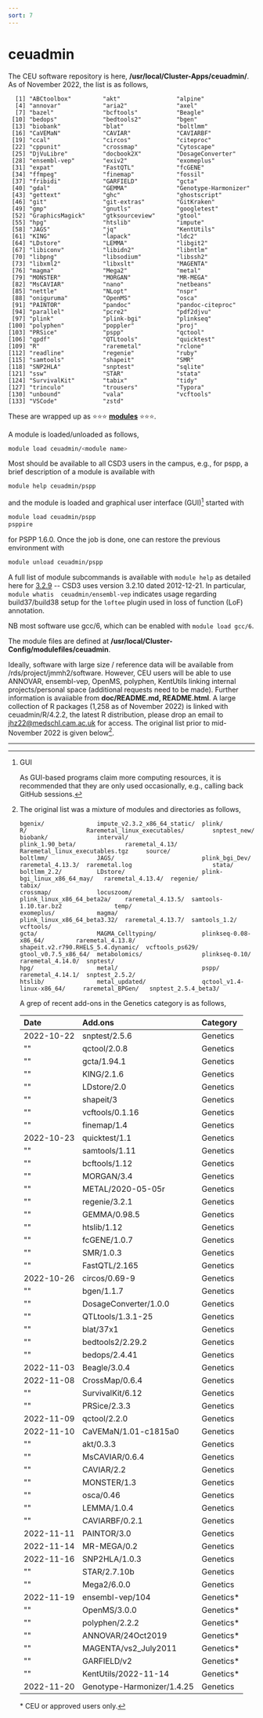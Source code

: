 ```yaml
---
sort: 7
---
```


# ceuadmin

The CEU software repository is here, **/usr/local/Cluster-Apps/ceuadmin/**. As of November 2022, the list is as follows,

```
  [1] "ABCtoolbox"         "akt"                "alpine"
  [4] "annovar"            "aria2"              "axel"
  [7] "bazel"              "bcftools"           "Beagle"
 [10] "bedops"             "bedtools2"          "bgen"
 [13] "biobank"            "blat"               "boltlmm"
 [16] "CaVEMaN"            "CAVIAR"             "CAVIARBF"
 [19] "ccal"               "circos"             "citeproc"
 [22] "cppunit"            "crossmap"           "Cytoscape"
 [25] "DjVuLibre"          "docbook2X"          "DosageConverter"
 [28] "ensembl-vep"        "exiv2"              "exomeplus"
 [31] "expat"              "FastQTL"            "fcGENE"
 [34] "ffmpeg"             "finemap"            "fossil"
 [37] "fribidi"            "GARFIELD"           "gcta"
 [40] "gdal"               "GEMMA"              "Genotype-Harmonizer"
 [43] "gettext"            "ghc"                "ghostscript"
 [46] "git"                "git-extras"         "GitKraken"
 [49] "gmp"                "gnutls"             "googletest"
 [52] "GraphicsMagick"     "gtksourceview"      "gtool"
 [55] "hpg"                "htslib"             "impute"
 [58] "JAGS"               "jq"                 "KentUtils"
 [61] "KING"               "lapack"             "ldc2"
 [64] "LDstore"            "LEMMA"              "libgit2"
 [67] "libiconv"           "libidn2"            "libntlm"
 [70] "libpng"             "libsodium"          "libssh2"
 [73] "libxml2"            "libxslt"            "MAGENTA"
 [76] "magma"              "Mega2"              "metal"
 [79] "MONSTER"            "MORGAN"             "MR-MEGA"
 [82] "MsCAVIAR"           "nano"               "netbeans"
 [85] "nettle"             "NLopt"              "nspr"
 [88] "oniguruma"          "OpenMS"             "osca"
 [91] "PAINTOR"            "pandoc"             "pandoc-citeproc"
 [94] "parallel"           "pcre2"              "pdf2djvu"
 [97] "plink"              "plink-bgi"          "plinkseq"
[100] "polyphen"           "poppler"            "proj"
[103] "PRSice"             "pspp"               "qctool"
[106] "qpdf"               "QTLtools"           "quicktest"
[109] "R"                  "raremetal"          "rclone"
[112] "readline"           "regenie"            "ruby"
[115] "samtools"           "shapeit"            "SMR"
[118] "SNP2HLA"            "snptest"            "sqlite"
[121] "ssw"                "STAR"               "stata"
[124] "SurvivalKit"        "tabix"              "tidy"
[127] "trinculo"           "trousers"           "Typora"
[130] "unbound"            "vala"               "vcftools"
[133] "VSCode"             "zstd"
```

These are wrapped up as :star::star::star: **[modules](https://modules.readthedocs.io/en/latest/index.html)** :star::star::star:.

A module is loaded/unloaded as follows,

```bash
module load ceuadmin/<module name>
```

Most should be available to all CSD3 users in the campus, e.g., for pspp, a brief description of a module is available with

```bash
module help ceuadmin/pspp
```

and the module is loaded and graphical user interface (GUI)[^gui] started with

```bash
module load ceuadmin/pspp
psppire
```

for PSPP 1.6.0. Once the job is done, one can restore the previous environment with

```bash
module unload ceuadmin/pspp
```

A full list of module subcommands is available with `module help` as detailed here for 
[3.2.9](https://linux.die.net/man/4/modulefile) -- CSD3 uses version 3.2.10 dated 2012-12-21. In particular, `module whatis 
ceuadmin/ensembl-vep` indicates usage regarding build37/build38 setup for the `loftee` plugin used in loss of function (LoF) 
annotation.

NB most software use gcc/6, which can be enabled with `module load gcc/6`.

The module files are defined at **/usr/local/Cluster-Config/modulefiles/ceuadmin**.

Ideally, software with large size / reference data will be available from /rds/project/jmmh2/software. However, CEU users will be 
able to use ANNOVAR, ensembl-vep, OpenMS, polyphen, KentUtils linking internal projects/personal space (additional requests need to 
be made). Further information is avaiiable from **doc/README.md, README.html**. A large collection of R packages (1,258 as of 
November 2022) is linked with ceuadmin/R/4.2.2, the latest R distribution, please drop an email to <jhz22@medschl.cam.ac.uk> for 
access. The original list prior to mid-November 2022 is given below[^original].

---

[^original]:
    The original list was a mixture of modules and directories as follows,

    ```
    bgenix/               impute_v2.3.2_x86_64_static/  plink/                        R/                 Raremetal_linux_executables/        snptest_new/
    biobank/              interval/                     plink_1.90_beta/              raremetal_4.13/    Raremetal_linux_executables.tgz     source/
    boltlmm/              JAGS/                         plink_bgi_Dev/                raremetal_4.13.3/  raremetal.log                       stata/
    boltlmm_2.2/          LDstore/                      plink-bgi_linux_x86_64_may/   raremetal_4.13.4/  regenie/                            tabix/
    crossmap/             locuszoom/                    plink_linux_x86_64_beta2a/    raremetal_4.13.5/  samtools-1.10.tar.bz2               temp/
    exomeplus/            magma/                        plink_linux_x86_64_beta3.32/  raremetal_4.13.7/  samtools_1.2/                       vcftools/
    gcta/                 MAGMA_Celltyping/             plinkseq-0.08-x86_64/         raremetal_4.13.8/  shapeit.v2.r790.RHELS_5.4.dynamic/  vcftools_ps629/
    gtool_v0.7.5_x86_64/  metabolomics/                 plinkseq-0.10/                raremetal_4.14.0/  snptest/
    hpg/                  metal/                        pspp/                         raremetal_4.14.1/  snptest_2.5.2/
    htslib/               metal_updated/                qctool_v1.4-linux-x86_64/     raremetal_BPGen/   snptest_2.5.4_beta3/
    ```

    A grep of recent add-ons in the Genetics category is as follows,

    | Date       | Add.ons                    | Category            |
    | :--------- | :------------------------- | :------------------ |
    | 2022-10-22 | snptest/2.5.6              | Genetics            |
    | ""         | qctool/2.0.8               | Genetics            |
    | ""         | gcta/1.94.1                | Genetics            |
    | ""         | KING/2.1.6                 | Genetics            |
    | ""         | LDstore/2.0                | Genetics            |
    | ""         | shapeit/3                  | Genetics            |
    | ""         | vcftools/0.1.16            | Genetics            |
    | ""         | finemap/1.4                | Genetics            |
    | 2022-10-23 | quicktest/1.1              | Genetics            |
    | ""         | samtools/1.11              | Genetics            |
    | ""         | bcftools/1.12              | Genetics            |
    | ""         | MORGAN/3.4                 | Genetics            |
    | ""         | METAL/2020-05-05r          | Genetics[^metal]    |
    | ""         | regenie/3.2.1              | Genetics            |
    | ""         | GEMMA/0.98.5               | Genetics[^gemma]    |
    | ""         | htslib/1.12                | Genetics            |
    | ""         | fcGENE/1.0.7               | Genetics[^fcgene]   |
    | ""         | SMR/1.0.3                  | Genetics            |
    | ""         | FastQTL/2.165              | Genetics            |
    | 2022-10-26 | circos/0.69-9              | Genetics            |
    | ""         | bgen/1.1.7                 | Genetics            |
    | ""         | DosageConverter/1.0.0      | Genetics            |
    | ""         | QTLtools/1.3.1-25          | Genetics[^qtltools] |
    | ""         | blat/37x1                  | Genetics            |
    | ""         | bedtools2/2.29.2           | Genetics            |
    | ""         | bedops/2.4.41              | Genetics            |
    | 2022-11-03 | Beagle/3.0.4               | Genetics            |
    | 2022-11-08 | CrossMap/0.6.4             | Genetics            |
    | ""         | SurvivalKit/6.12           | Genetics            |
    | ""         | PRSice/2.3.3               | Genetics            |
    | 2022-11-09 | qctool/2.2.0               | Genetics            |
    | 2022-11-10 | CaVEMaN/1.01-c1815a0       | Genetics            |
    | ""         | akt/0.3.3                  | Genetics            |
    | ""         | MsCAVIAR/0.6.4             | Genetics            |
    | ""         | CAVIAR/2.2                 | Genetics            |
    | ""         | MONSTER/1.3                | Genetics            |
    | ""         | osca/0.46                  | Genetics            |
    | ""         | LEMMA/1.0.4                | Genetics[^lemma]    |
    | ""         | CAVIARBF/0.2.1             | Genetics            |
    | 2022-11-11 | PAINTOR/3.0                | Genetics            |
    | 2022-11-14 | MR-MEGA/0.2                | Genetics            |
    | 2022-11-16 | SNP2HLA/1.0.3              | Genetics            |
    | ""         | STAR/2.7.10b               | Genetics            |
    | ""         | Mega2/6.0.0                | Genetics            |
    | 2022-11-19 | ensembl-vep/104            | Genetics\*          |
    | ""         | OpenMS/3.0.0               | Genetics\*          |
    | ""         | polyphen/2.2.2             | Genetics\*          |
    | ""         | ANNOVAR/24Oct2019          | Genetics\*          |
    | ""         | MAGENTA/vs2_July2011       | Genetics\*          |
    | ""         | GARFIELD/v2                | Genetics\*          |
    | ""         | KentUtils/2022-11-14       | Genetics\*          |
    | 2022-11-20 | Genotype-Harmonizer/1.4.25 | Genetics            |

    \* CEU or approved users only.

[^gui]: GUI

    As GUI-based programs claim more computing resources, it is recommended that they are only used occasionally, e.g., calling back GitHub sessions.

[^metal]: Notes on METAL 2020-05-05r

    This version has options EFFECT_PRINT_PRECISION and STDERR_PRINT_PRECISION (both with default 4) to enable many decimal places.

    The letter `r` as in `2020-05-05r` indicates a replacement of functions in `libsrc/MathStats.cpp` to ensure generality -- [details](files/complaint.pdf) have also been posted to the GitHub page, [https://github.com/statgen/METAL/issues/24](https://github.com/statgen/METAL/issues/24).

    ```
    FATAL ERROR -
    a too large, ITMAX too small in gamma countinued fraction (gcf)

    so the -1.info file could not be generated.
    ```

[^gemma]: Note on compiling from source

    A considerably smaller (1,097,256 vs 22,721,624) executable, /usr/local/Cluster-Apps/ceuadmin/GEMMA/0.98.5/bin, is generated under CSD3 but the origina>

    ```bash
    module load openblas/0.2.15
    make
    ```

[^fcgene]: Alternative site

    See [https://github.com/dr-roshyara/fcgene](https://github.com/dr-roshyara/fcgene)

[^qtltools]: The long version number is 1.3.1-25-g6e49f85f20.
[^lemma]: The documentation indicates a requirement of gcc/9.4, boost/1.78, OpenMP/3.1 and/or Intel MKL Library 2019 Update 1 but it is possible to proceed with gcc/11, cmake-3.19.7-gcc-5.4-5gbsejo, boost-1.66.0-gcc-5.4.0-slpq3un, ceuadmin/bgen/1.1.7.
